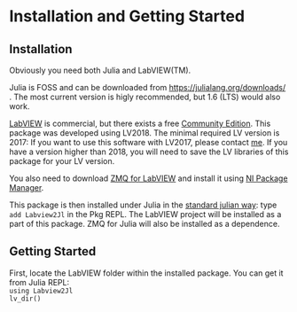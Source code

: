 # Installation and Getting Started

## Installation
Obviously you need both Julia and LabVIEW(TM).

Julia is FOSS and can be downloaded from https://julialang.org/downloads/ . The most current version is higly recommended, but 1.6 (LTS) would also work.

[LabVIEW](https://www.ni.com/en-ie/shop/labview.html) is commercial, but there exists a free [Community Edition](https://www.ni.com/en-ie/shop/labview/select-edition/labview-community-edition.html). This package was developed using LV2018. The minimal required LV version is 2017: If you want to use this software with LV2017, please contact [me](https://github.com/Eben60). If you have a version higher than 2018, you will need to save the LV libraries of this package for your LV version.

You also need to download [ZMQ for LabVIEW](https://sourceforge.net/projects/labview-zmq/) and install it using [NI Package Manager](https://www.ni.com/en-ie/support/downloads/software-products/download.package-manager.html).

This package is then installed under Julia in the [standard julian way](https://docs.julialang.org/en/v1/stdlib/Pkg/): type `add Labview2Jl` in the  Pkg REPL. The LabVIEW project will be installed as a part of this package. ZMQ for Julia will also be installed as a dependence.

## Getting Started

First, locate the LabVIEW folder within the installed package. You can get it from Julia REPL:  
`using Labview2Jl`  
`lv_dir()`
